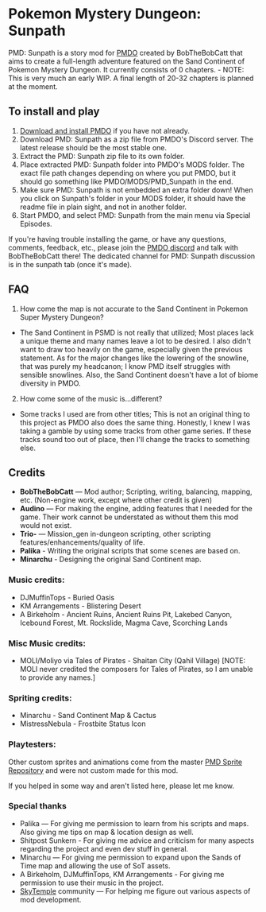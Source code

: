 # Pokemon Mystery Dungeon: Sunpath
PMD: Sunpath is a story mod for [PMDO](https://github.com/audinowho/PMDODump/) created by BobTheBobCatt that aims to create a full-length adventure featured on the Sand Continent of Pokemon Mystery Dungeon.
It currently consists of 0 chapters. - NOTE: This is very much an early WIP.
A final length of 20-32 chapters is planned at the moment.

## To install and play
1. [Download and install PMDO](https://github.com/audinowho/PMDODump/releases) if you have not already.
2. Download PMD: Sunpath as a zip file from PMDO's Discord server. The latest release should be the most stable one.
3. Extract the PMD: Sunpath zip file to its own folder.
4. Place extracted PMD: Sunpath folder into PMDO's MODS folder. The exact file path changes depending on where you put PMDO, but it should go something like PMDO/MODS/PMD_Sunpath in the end.
5. Make sure PMD: Sunpath is not embedded an extra folder down! When you click on Sunpath's folder in your MODS folder, it should have the readme file in plain sight, and not in another folder.
6. Start PMDO, and select PMD: Sunpath from the main menu via Special Episodes.

If you're having trouble installing the game, or have any questions, comments, feedback, etc., please join the [PMDO discord](https://discord.gg/37VKndMsr2) and talk with BobTheBobCatt there! The dedicated channel for PMD: Sunpath discussion is in the sunpath tab (once it's made).



## FAQ
1. How come the map is not accurate to the Sand Continent in Pokemon Super Mystery Dungeon?
* The Sand Continent in PSMD is not really that utilized; Most places lack a unique theme and many names leave a lot to be desired. I also didn't want to draw too heavily on the game, especially given the previous statement. As for the major changes like the lowering of the snowline, that was purely my headcanon; I know PMD itself struggles with sensible snowlines. Also, the Sand Continent doesn't have a lot of biome diversity in PMDO.

2. How come some of the music is...different?
* Some tracks I used are from other titles; This is not an original thing to this project as PMDO also does the same thing. Honestly, I knew I was taking a gamble by using some tracks from other game series. If these tracks sound too out of place, then I'll change the tracks to something else.


## Credits
* **BobTheBobCatt** — Mod author; Scripting, writing, balancing, mapping, etc. (Non-engine work, except where other credit is given)  
* **Audino** — For making the engine, adding features that I needed for the game. Their work cannot be understated as without them this mod would not exist.
* **Trio-** — Mission_gen in-dungeon scripting, other scripting features/enhancements/quality of life.
* **Palika** - Writing the original scripts that some scenes are based on.
* **Minarchu** - Designing the original Sand Continent map.

### Music credits:
* DJMuffinTops - Buried Oasis
* KM Arrangements - Blistering Desert
* A Birkeholm - Ancient Ruins, Ancient Ruins Pit, Lakebed Canyon, Icebound Forest, Mt. Rockslide, Magma Cave, Scorching Lands

### Misc Music credits:
* MOLI/Moliyo via Tales of Pirates - Shaitan City (Qahil Village) [NOTE: MOLI never credited the composers for Tales of Pirates, so I am unable to provide any names.]

### Spriting credits:
* Minarchu - Sand Continent Map & Cactus
* MistressNebula - Frostbite Status Icon

### Playtesters:


Other custom sprites and animations come from the master [PMD Sprite Repository](https://sprites.pmdcollab.org/) and were not custom made for this mod.

If you helped in some way and aren't listed here, please let me know.

### Special thanks
* Palika — For giving me permission to learn from his scripts and maps. Also giving me tips on map & location design as well.
* Shitpost Sunkern - For giving me advice and criticism for many aspects regarding the project and even dev stuff in general.
* Minarchu — For giving me permission to expand upon the Sands of Time map and allowing the use of SoT assets.
* A Birkeholm, DJMuffinTops, KM Arrangements - For giving me permission to use their music in the project.
* [SkyTemple](https://skytemple.org/) community — For helping me figure out various aspects of mod development.
